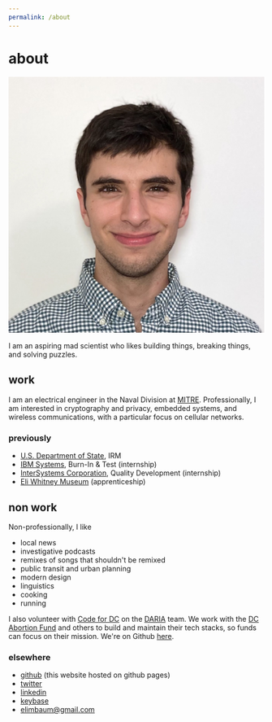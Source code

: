 ```yaml
---
permalink: /about
---
```


# about

<img src="/assets/img/eli.jpeg" class="img-right" alt="photo of eli"/>

I am an aspiring mad scientist who likes building things, breaking things, and solving puzzles.

## work
I am an electrical engineer in the Naval Division at [MITRE](https://mitre.org). Professionally, I am interested in cryptography and privacy, embedded systems, and wireless communications, with a particular focus on cellular networks.

### previously

- [U.S. Department of State](https://www.state.gov/bureaus-offices/under-secretary-for-management/bureau-of-information-resource-management/), IRM
- [IBM Systems](https://www.ibm.com/it-infrastructure), Burn-In & Test (internship)
- [InterSystems Corporation](https://www.intersystems.com/), Quality Development (internship)
- [Eli Whitney Museum](https://eliwhitney.org) (apprenticeship)

## non work
Non-professionally, I like

- local news
- investigative podcasts
- remixes of songs that shouldn't be remixed
- public transit and urban planning
- modern design
- linguistics
- cooking
- running

I also volunteer with [Code for DC](https://codefordc.org/) on the [DARIA](https://www.dariaservices.org/) team. We work with the [DC Abortion Fund](https://dcabortionfund.org/) and others to build and maintain their tech stacks, so funds can focus on their mission. We're on Github [here](https://github.com/DARIAEngineering/dcaf_case_management).

### elsewhere

- [github](https://github.com/elimbaum) (this website hosted on github pages)
- [twitter](https://twitter.com/_____eb__)
- [linkedin](https://www.linkedin.com/in/elibaum/)
- [keybase](https://keybase.io/elibaum)
- [elimbaum@gmail.com](mailto:elimbaum@gmail.com)